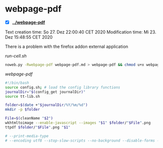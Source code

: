 # webpage-pdf

- [X] **[../webpage-pdf](./webpage-pdf)**

Text creation time: So 27. Dez 22:00:40 CET 2020 Modification time: Mi 23. Dez 15:48:55 CET 2020
 
 There is a problem with the firefox addon external application

*run-cell.sh*
```bash
noweb.py -Rwebpage-pdf webpage-pdf.md > webpage-pdf && chmod u+x webpage-pdf && echo 'fertig'
```

*webpage-pdf*
```bash
#!/bin/bash
source config.sh; # load the config library functions
journalDir="$(config_get journalDir)"
source tt-lib.sh

folder=$(date +"$journalDir/%Y/%m/%d")
mkdir -p $folder

File=$(cleanName "$2")
wkhtmltoimage --enable-javascript --images "$1" $folder/"$File".png
ttpdf $folder/"$File".png "$1"

# --print-media-type
# --encoding utf8 --stop-slow-scripts --no-background --disable-forms --footer-center '[page]/[toPage]' -L 4cm -R 4cm --minimum-font-size 17
```

